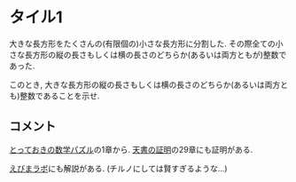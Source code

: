 #  タイル1

大きな長方形をたくさんの(有限個の)小さな長方形に分割した.
その際全ての小さな長方形の縦の長さもしくは横の長さのどちらか(あるいは両方ともが)整数であった. 

このとき, 大きな長方形の縦の長さもしくは横の長さのどちらか(あるいは両方とも)整数であることを示せ. 


## コメント

[とっておきの数学パズル](https://www.amazon.co.jp/とっておきの数学パズル-ピーター-ウィンクラー/dp/4535786399)の1章から. 
[天書の証明](https://www.amazon.co.jp/天書の証明-原書6版-蟹江-幸博/dp/4621306960)の29章にも証明がある.

[えびまラボ](https://www.youtube.com/watch?v=T5oqEUDcfjY)にも解説がある. (チルノにしては賢すぎるような...)